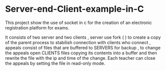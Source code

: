 # Server-end-Client-example-in-C
This project show the use of socket in c for the creation of an electronic registration platform for exams.

It consists of two server and two clients , server use fork ( ) to create a copy of the parent process to stabilish 
connection with clients who connect , appeals consist of files that are buffered to SERVERS for backup , to change the appeals open CLIENTS files 
copying its contents into a buffer and then rewrite the file with the ip and time of the change. Each teacher can close 
the appeals by setting the file in read-only mode.
